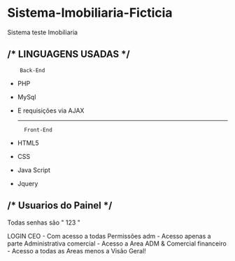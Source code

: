 # Sistema-Imobiliaria-Ficticia
Sistema teste Imobiliaria


/* LINGUAGENS USADAS */
  -------------------
        Back-End
- PHP
- MySql
- E requisições via AJAX

  --------------------
        Front-End
- HTML5
- CSS
- Java Script
- Jquery

 /*  Usuarios do Painel */
 -------------------------
 Todas senhas são " 123 "
 
 LOGIN
 CEO - Com acesso a todas Permissões
 adm - Acesso apenas a parte Administrativa
 comercial - Acesso a Area ADM & Comercial
 financeiro - Acesso a todas as Areas menos a Visão Geral!
